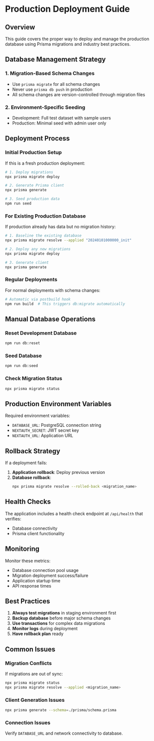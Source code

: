 # Production Deployment Guide

## Overview

This guide covers the proper way to deploy and manage the production database using Prisma migrations and industry best practices.

## Database Management Strategy

### 1. Migration-Based Schema Changes

- Use `prisma migrate` for all schema changes
- Never use `prisma db push` in production
- All schema changes are version-controlled through migration files

### 2. Environment-Specific Seeding

- Development: Full test dataset with sample users
- Production: Minimal seed with admin user only

## Deployment Process

### Initial Production Setup

If this is a fresh production deployment:

```bash
# 1. Deploy migrations
npx prisma migrate deploy

# 2. Generate Prisma client
npx prisma generate

# 3. Seed production data
npm run seed
```

### For Existing Production Database

If production already has data but no migration history:

```bash
# 1. Baseline the existing database
npx prisma migrate resolve --applied "20240101000000_init"

# 2. Deploy any new migrations
npx prisma migrate deploy

# 3. Generate client
npx prisma generate
```

### Regular Deployments

For normal deployments with schema changes:

```bash
# Automatic via postbuild hook
npm run build  # This triggers db:migrate automatically
```

## Manual Database Operations

### Reset Development Database

```bash
npm run db:reset
```

### Seed Database

```bash
npm run db:seed
```

### Check Migration Status

```bash
npx prisma migrate status
```

## Production Environment Variables

Required environment variables:

- `DATABASE_URL`: PostgreSQL connection string
- `NEXTAUTH_SECRET`: JWT secret key
- `NEXTAUTH_URL`: Application URL

## Rollback Strategy

If a deployment fails:

1. **Application rollback**: Deploy previous version
2. **Database rollback**:
   ```bash
   npx prisma migrate resolve --rolled-back <migration_name>
   ```

## Health Checks

The application includes a health check endpoint at `/api/health` that verifies:

- Database connectivity
- Prisma client functionality

## Monitoring

Monitor these metrics:

- Database connection pool usage
- Migration deployment success/failure
- Application startup time
- API response times

## Best Practices

1. **Always test migrations** in staging environment first
2. **Backup database** before major schema changes
3. **Use transactions** for complex data migrations
4. **Monitor logs** during deployment
5. **Have rollback plan** ready

## Common Issues

### Migration Conflicts

If migrations are out of sync:

```bash
npx prisma migrate status
npx prisma migrate resolve --applied <migration_name>
```

### Client Generation Issues

```bash
npx prisma generate --schema=./prisma/schema.prisma
```

### Connection Issues

Verify `DATABASE_URL` and network connectivity to database.
